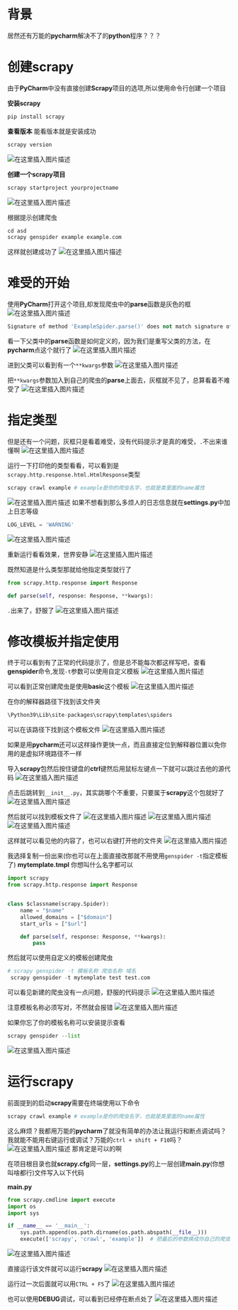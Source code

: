 

# 背景

居然还有万能的**pycharm**解决不了的**python**程序？？？

# 创建scrapy
由于**PyCharm**中没有直接创建**Scrapy**项目的选项,所以使用命令行创建一个项目

**安装scrapy**

```python
pip install scrapy
```
**查看版本**
能看版本就是安装成功
```python
scrapy version
```
![在这里插入图片描述](https://i-blog.csdnimg.cn/blog_migrate/6bfbf6b323a9e8d4eae20b3cf5eb4213.png)

**创建一个scrapy项目**

```python
scrapy startproject yourprojectname
```
![在这里插入图片描述](https://i-blog.csdnimg.cn/blog_migrate/ec641f489e50cb90882395636468725b.png)

根据提示创建爬虫

```python
cd asd
scrapy genspider example example.com
```
这样就创建成功了
![在这里插入图片描述](https://i-blog.csdnimg.cn/blog_migrate/3693e4684ca4827ce36df1d33eb3db49.png)

# 难受的开始
使用**PyCharm**打开这个项目,却发现爬虫中的**parse**函数是灰色的框
![在这里插入图片描述](https://i-blog.csdnimg.cn/blog_migrate/c2157fa8146e99b7e6701142ab722973.png)


```python
Signature of method 'ExampleSpider.parse()' does not match signature of the base method in class 'Spider'
```

看一下父类中的**parse**函数是如何定义的，因为我们是重写父类的方法，在**pycharm**点这个就行了
![在这里插入图片描述](https://i-blog.csdnimg.cn/blog_migrate/ded197389a1a24d3528336ebd52aa433.png)

进到父类可以看到有一个`**kwargs`参数
![在这里插入图片描述](https://i-blog.csdnimg.cn/blog_migrate/ebbc4f3b0ff3de26e781e616ab594a38.png)

把`**kwargs`参数加入到自己的爬虫的**parse**上面去，灰框就不见了，总算看着不难受了
![在这里插入图片描述](https://i-blog.csdnimg.cn/blog_migrate/2b7ea23ef08cba0b6fa93604bda2e945.png)
# 指定类型

但是还有一个问题，灰框只是看着难受，没有代码提示才是真的难受，`.`不出来谁懂啊
![在这里插入图片描述](https://i-blog.csdnimg.cn/blog_migrate/01e398b595191103fcfd5131b6048ab3.png)

运行一下打印他的类型看看，可以看到是`scrapy.http.response.html.HtmlResponse`类型

```python
scrapy crawl example # example是你的爬虫名字，也就是类里面的name属性
```

![在这里插入图片描述](https://i-blog.csdnimg.cn/blog_migrate/25ed277e92e8787504203e7cc99206c2.png)
如果不想看到那么多烦人的日志信息就在**settings.py**中加上日志等级

```python
LOG_LEVEL = 'WARNING'
```
![在这里插入图片描述](https://i-blog.csdnimg.cn/blog_migrate/e289eac7dc75b4b8fbea11d0d3846523.png)

重新运行看看效果，世界安静
![在这里插入图片描述](https://i-blog.csdnimg.cn/blog_migrate/926e0498c43cdfd1cb3085d2fe053a57.png)

既然知道是什么类型那就给他指定类型就行了

```python
from scrapy.http.response import Response

def parse(self, response: Response, **kwargs):
```
`.`出来了，舒服了
![在这里插入图片描述](https://i-blog.csdnimg.cn/blog_migrate/bc0a0b43cc920a87c58a90422dae1d67.png)

# 修改模板并指定使用
终于可以看到有了正常的代码提示了，但是总不能每次都这样写吧，查看**genspider**命令,发现`-t`参数可以使用自定义模板
![在这里插入图片描述](https://i-blog.csdnimg.cn/blog_migrate/e8fbf582d8a076a6617e605febe0454c.png)

可以看到正常创建爬虫是使用**basic**这个模板
![在这里插入图片描述](https://i-blog.csdnimg.cn/blog_migrate/c74c8ca7ca70610eba241a4bc6db1ab7.png)

在你的解释器路径下找到该文件夹
```python
\Python39\Lib\site-packages\scrapy\templates\spiders
```
可以在该路径下找到这个模板文件
![在这里插入图片描述](https://i-blog.csdnimg.cn/blog_migrate/77abbb86ea131666f433b42a12a851a4.png)

如果是用**pycharm**还可以这样操作更快一点，而且直接定位到解释器位置以免你用的是虚拟环境路径不一样

导入**scrapy**包然后按住键盘的**ctrl**键然后用鼠标左键点一下就可以跳过去他的源代码
![在这里插入图片描述](https://i-blog.csdnimg.cn/blog_migrate/7f21f6feb8f1264192ddf612fe1d4d99.png)

点击后跳转到`__init__.py`，其实跳哪个不重要，只要属于**scrapy**这个包就好了
![在这里插入图片描述](https://i-blog.csdnimg.cn/blog_migrate/1b7677ae31bc44b603fa33cc5ced17ec.png)

然后就可以找到模板文件了
![在这里插入图片描述](https://i-blog.csdnimg.cn/blog_migrate/44be4f8a17933148aec28902e6a39b8e.png)
![在这里插入图片描述](https://i-blog.csdnimg.cn/blog_migrate/71d0f304a80a26125418c822c56b8dad.png)
![在这里插入图片描述](https://i-blog.csdnimg.cn/blog_migrate/c4569a72df265350857c9cdb6313e1a5.png)

这样就可以看见他的内容了，也可以右键打开他的文件夹
![在这里插入图片描述](https://i-blog.csdnimg.cn/blog_migrate/9ce078638b877f49c41e451126cb710d.png)

我选择复制一份出来(你也可以在上面直接改那就不用使用`genspider -t`指定模板了)
**mytemplate.tmpl** 你想叫什么名字都可以
```python
import scrapy
from scrapy.http.response import Response


class $classname(scrapy.Spider):
    name = "$name"
    allowed_domains = ["$domain"]
    start_urls = ["$url"]

    def parse(self, response: Response, **kwargs):
        pass

```

然后就可以使用自定义的模板创建爬虫

```python
# scrapy genspider -t 模板名称 爬虫名称 域名
 scrapy genspider -t mytemplate test test.com
```
可以看见新建的爬虫没有一点问题，舒服的代码提示
![在这里插入图片描述](https://i-blog.csdnimg.cn/blog_migrate/009a1737d102d13bb88778e11a9e9113.png)

注意模板名称必须写对，不然就会报错
![在这里插入图片描述](https://i-blog.csdnimg.cn/blog_migrate/3d60cd1e8a9b00affa094fa113366347.png)

如果你忘了你的模板名称可以安装提示查看

```python
scrapy genspider --list
```
![在这里插入图片描述](https://i-blog.csdnimg.cn/blog_migrate/68a39ea9a337074ed7f19f406fa7794e.png)

# 运行scrapy
前面提到的启动**scrapy**需要在终端使用以下命令
```python
scrapy crawl example # example是你的爬虫名字，也就是类里面的name属性
```

这么麻烦？我都用万能的**pycharm**了就没有简单的办法让我运行和断点调试吗？
我就能不能用右键运行或调试？万能的`ctrl + shift + F10`吗？
![在这里插入图片描述](https://i-blog.csdnimg.cn/blog_migrate/7c96ad6185f3d2f3420a56183dfdbf11.png)
那肯定是可以的啊

在项目根目录也就**scrapy.cfg**同一层，**settings.py**的上一层创建**main.py**(你想叫啥都行)文件写入以下代码

**main.py**
```python
from scrapy.cmdline import execute
import os
import sys

if __name__ == '__main__':
    sys.path.append(os.path.dirname(os.path.abspath(__file__)))
    execute(['scrapy', 'crawl', 'example'])  # 把最后的参数换成你自己的爬虫名字
```
![在这里插入图片描述](https://i-blog.csdnimg.cn/blog_migrate/0def72bed7958b6d6c15793ed5a534c6.png)

直接运行该文件就可以运行**scrapy**
![在这里插入图片描述](https://i-blog.csdnimg.cn/blog_migrate/3300b86d7c4e4772fb30078cc13a759a.png)

运行过一次后面就可以用`CTRL + F5`了
![在这里插入图片描述](https://i-blog.csdnimg.cn/blog_migrate/2053120f0113d6b3bf6b683d82c61ea2.png)

也可以使用**DEBUG**调试，可以看到已经停在断点处了
![在这里插入图片描述](https://i-blog.csdnimg.cn/blog_migrate/df1081204b0c5b9a25c9f5f1c6e10a36.png)
